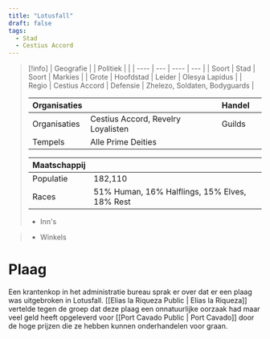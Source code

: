 ```yaml
---
title: "Lotusfall"
draft: false
tags:
  - Stad
  - Cestius Accord
---
```


> [!info]
> | Geografie |  | Politiek | |
> | ---- | --- | ---- | --- |
> | Soort | Stad | Soort | Markies |
> | Grote | Hoofdstad | Leider | Olesya Lapidus |
> | Regio | Cestius Accord | Defensie | Zhelezo, Soldaten, Bodyguards | 
>
> | Organisaties |   | Handel |  |
> | --- | --- | --- | ---- |
> | Organisaties  | Cestius Accord, Revelry Loyalisten | Guilds|
> | Tempels  | Alle Prime Deities |  |  |
> 
> | Maatschappij |  |
> | ---- | --- |
> | Populatie  | 182,110 |
> | Races  | 51% Human, 16% Halflings, 15% Elves, 18% Rest |
>  
> - Inn's

> - Winkels 



# Plaag
Een krantenkop in het administratie bureau sprak er over dat er een plaag was uitgebroken in Lotusfall.
[[Elias la Riqueza Public | Elias la Riqueza]] vertelde tegen de groep dat deze plaag een onnatuurlijke oorzaak had maar veel geld heeft opgeleverd voor [[Port Cavado Public | Port Cavado]] door de hoge prijzen die ze hebben kunnen onderhandelen voor graan.